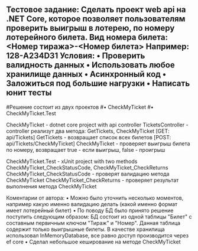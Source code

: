 Тестовое задание:
Сделать проект web api на .NET Core, которое позволяет пользователям проверить выигрыш в лотерею, по номеру лотерейного билета.
Вид номера билета: 
<Номер тиража>-<Номер билета>
Например: 128-A234D31
Условия:
•	Проверить валидность данных
•	Использовать любое хранилище данных
•	Асинхронный код
•	Заложиться под большие нагрузки
•	Написать юнит тесты
------------------------------------------------------------------------------

#Решение состоит из двух проектов
#• CheckMyTicket
#• CheckMyTicket.Test

CheckMyTicket - dotnet core project with api controller
TicketsController - controller реализут два метода: GetTickets, CheckMyTicket
[GET: api/Tickets] GetTickets - возвращает список всех билетов
[POST: api/Tickets/CheckMyTicket] CheckMyTicket - проверяет выигрыш билета по номеру, возвращает true - если выигрыш, false - проигрыш

CheckMyTicket.Test - xUnit project with two methods CheckMyTicket_CheckStatusCode, CheckMyTicket_CheckReturns
CheckMyTicket_CheckStatusCode - проверят валидацию метода CheckMyTicket
CheckMyTicket_CheckReturns - проверяет результат выполнения метода CheckMyTicket

Коментарии от автора:
• Можно было уточнить несколько моментов, например какую именно валидацию делать (какой именно формат имеет лотерейный билет)
• По поводу БД было принято решение поступить следующим образом: БД состоит из одной таблицы "Билет" с составным первичным ключом "Тираж" и "Номер".
Данная таблица содержит только выигрышные билеты. В качестве хранилища использовал InMemoryDatabase, все равно доступ производится через ef core
• Сделал небольшое кеширование на методе CheckMyTicket


